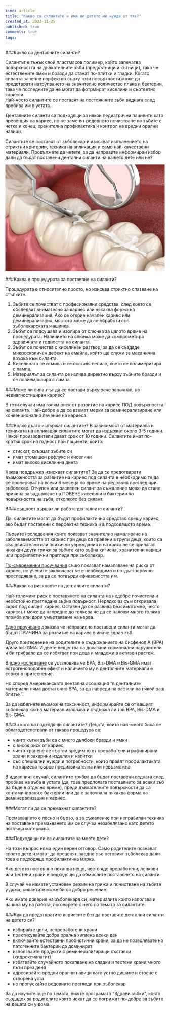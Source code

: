 ```yaml
---
kind: article
title: "Какво са силантите и има ли детето ми нужда от тях?"
created_at: 2023-11-25
published: true
comments: true
tags:
--- 
```

###Какво са денталните силанти?

Силантът е тънък слой пластмасов полимер, който запечатва повърхността на дъвкателните зъби (предкътници и кътници), така че естествените ямки и бразди да станат по-плитки и гладки.
Когато силанта залепне перфектно върху тези повърхности може да предотврати натрупването на значително количество плака и бактерии, така че последните да не могат да фотрмират киселини и съответно кариеси.<br />
Най-често силантите се поставят на постоянните зъби веднага след пробива им в устата.<br />

Денталните силанти са подходящи за някои педиатрични пациенти като превенция на кариес, но не заменят редовното почистване на зъбите с четка и конец, хранителна профилактика и контрол на вредни орални навици.<br />

Силантите се поставят от зъболекар и изискват изпълнението на стриктни критерии, техника на апликация и само най-качествени материали. Продължете да четете, за да направите информиран избор дали да бъдат поставени дентални силанти на вашето дете или не?<br />


![здравословно](/images/posts/sealants.jpg)


<!-- more -->


###Каква е процедурата за поставяне на силанти?

Процедурата е относително просто, но изисква стриктно спазване на стъпките.<br />

1. Зъбите се почистват с професионални средства, след което се обследват внимателно за кариес или някаква форма на деминерализация. Ако се открие начален кариес или деминерализация, мястото може да се обработи със зъболекарската машинка.
2. Зъбът се подсушава и изолира от слюнка за цялото време на процедурата. Наличието на слюнка може да компрометира здравината и годността на силанта.
3. Зъбът се почиства с киселинен разтвор, за да се създаде микроскопичен дефект на емайла, който ще служи за механична връзка към силанта.
4. Киселината се отмива и се поставя лепило, което се полимеризира с лампа.
5. Материалът за силанта се излива директно върху зъбните бразди и се полиемризира с лампа.

###Може ли силантът да се постави върху вече започнал, но недиагностициран кариес?

В тези случаи има голям риск от развитие на кариес ПОД повърхността на силанта. Най-добре е да се вземат мерки за реминерализиране или конвенционално лечение на кариеса. 

###Колко дълго издържат силантите?
В зависимост от материала и техниката на апликация силантите могат да издържат около 3-5 години. Някои производители дават срок от 10 години. Силантите имат по-кратък срок на годност при пациенти, които:
- стискат, скърцат зъбите си
- имат стомашен рефлукс и киселини
- имат високо киселинна диета

Каква поддръжка изискват силантите?
За да се предотварати възможността за развитие на кариес под силанта е необходимо те да се проверяват на всеки 6 месеца по време на редовния преглед при зъболекар. Отчупен или разлепен силант за съжаление може да стане причина за задържане на ПОВЕЧЕ киселини и бактерии по повърхността на зъба, отколкото без силант.

В###същност вършат ли работа денталните силанти?

Да, силантите могат да бъдат профилактично средство срещу кариес, ако бъдат поставени с перфектна техника и в подходящото време.<br />


Първите изследвания които показват значително намаляване на заболеваемостта от кариес при деца са правени в групи деца, които са със двигателни или психични увреждания и на които не се прилагат никакви други грижи за зъбите като зъбна хигиена, хранителни навици или профилактични прегледи при зъболекар.<br />

[По-съвременни проучвания](https://www.ncbi.nlm.nih.gov/pmc/articles/PMC6483295/#) също показват намаляване на риска от кариес, но учените заключават че е необходимо и по-дългосрочно проследяване, за да се потвърди ефикасността им.

###Какви са рисковете на денталните силанти?

Най-големият риск е поставянето на силанта на недобре почистена и необстойно прегледана зъбна повърност. Нерядко аз съм откривала скрит под силант кариес. Оставен да се развива безсимптомно, често кариесът може да напредне до толкова че да се наложи много голяма пломба или дори умъртвяване на нерва.<br />


[Едно проучване](https://www.ncbi.nlm.nih.gov/pmc/articles/PMC4372347/#) доказва че неправилно поставени силанти могат да бъдат ПРИЧИНА за развитие на кариес в иначе здрав зъб.<br />


Друго притеснение на родителите е съдържанието на бисфенол А (BPA) и/или bis-GMA. И двете вещества са доказани хормонални нарушители и би трябвало да се избягват при деца и младежи в активен растеж.<br />


В [едно изследване](https://www.ncbi.nlm.nih.gov/pmc/articles/PMC3354837/#) се установява че BPA, Bis-DMA и Bis-GMA имат естрогеноподобен ефект и наличието му в денталните материали е серизно притеснение. <br />

Но според Американската дентална асоциация “в денталните материали няма достатъчно BPA, за да навреди на вас или на някой ваш близък”.<br />


За да избегнете възможна токсичност, информирайте се от вашият зъболекар какъв материал използва и съдържа ли той BPA, Bis-DMA и Bis-GMA.

###За кого са подходящи силантите?
Децата, които най-много биха се облагодетелствали от такава процедура са:
- чиито кътни зъби са с много дълбоки бразди и ямки
- с висок риск от кариес
- чието хранене се състои предимно от преработени и рафинирани храни и захарнни изделия и напитки
- със специални нужди и потребности, които правят профилактиката на кариеса твърде предизвикателна или невъзможна

В идеалният случай, силантите трябва да бъдат поставени веднага след пробива на зъба в устата (да, това предполага поставянето за всеки зъб да бъде в отделно време), преди дъвкателните повърхности да са контаминирани с бактерии или да е започнала някаква форма на деминерализация и кариес.

###Могат ли да се премахнат силантите?

Премахването е лесно и бързо, а за съжаление при неправилан техника на поставяне премахването им се случва незабелязано като детето поглъща материала.

###Подходящи ли са силантите за моето дете?

На този въпрос няма един верен отговор. Само родителите познават своето дете и могат да преценят, заедно със неговият зъболекар дали това е подходяща профилактична мярка.<br />


Ако детето постоянно похапва нещо, често яде преработени, лепкави или тестени храни е подходящо да обмислите поставянето на силанти.<br />


В случай че нямате установен режим на грижа и почистване на зъбите у дома, силантите може би са добро решение.<br />


Ако имате доверие на зъболекаря си, материалите които използва и начина му на работа, поговорете с него по темата за силантите.<br />


###Как да предотвратите кариесите без да поставяте дентални силанти на детето си?

- избирайте цели, непреработени храни
- практикувайте добра орална хигиена всеки ден
- включвайте естествени пробиотични храни, за да не позволявате на патогенните бактерии да доминират
- използвайте продукти с реминерализиращи съставки (хидроксиапатит)
- избягвайте случайното похапване на сладки и тестени храни много пъти през деня
- адресирайте вредни орални навици като устно дишане и стоене с отворена уста
- не пропускайте редовните прегледи при зъболекар

За да научите още по темата, вижте програмата "Здрави зъбки", която създадох за родителите които искат да се погрижат по-добре за зъбите на децата си у дома.



